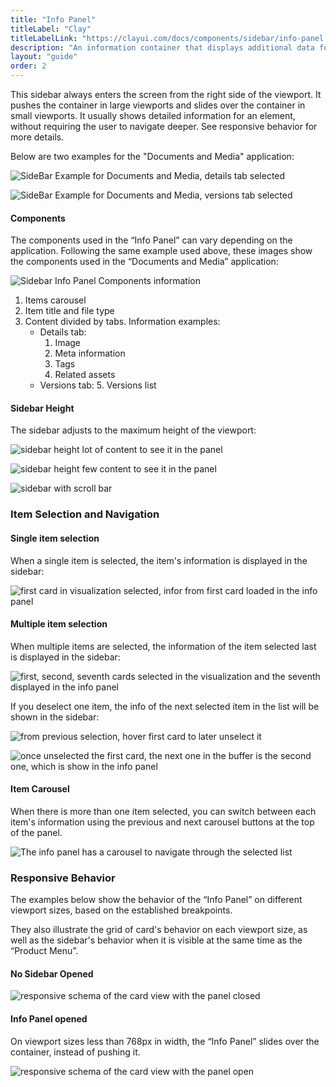 ```yaml
---
title: "Info Panel"
titleLabel: "Clay"
titleLabelLink: "https://clayui.com/docs/components/sidebar/info-panel.html"
description: "An information container that displays additional data for the content displayed in the main visual area."
layout: "guide"
order: 2
---
```




This sidebar always enters the screen from the right side of the viewport. It pushes the container in large viewports and slides over the container in small viewports. It usually shows detailed information for an element, without requiring the user to navigate deeper. See responsive behavior for more details.

Below are two examples for the "Documents and Media" application:

![SideBar Example for Documents and Media, details tab selected](../../../images/SidebarInfoPanelHeight1.jpg) 

![SideBar Example for Documents and Media, versions tab selected](../../../images/SidebarInfoPanelHeight2.jpg) 

#### Components

The components used in the “Info Panel” can vary depending on the application. Following the same example used above, these images show the components used in the “Documents and Media” application:

![Sidebar Info Panel Components information](../../../images/SidebarInfoPanelComponents.jpg) 

1. Items carousel
2. Item title and file type
3. Content divided by tabs. Information examples:
    - Details tab:
        1. Image
        2. Meta information
        3. Tags
        4. Related assets
    - Versions tab:
        5. Versions list

#### Sidebar Height
The sidebar adjusts to the maximum height of the viewport: 

![sidebar height lot of content to see it in the panel](../../../images/SidebarInfoPanelHeight1.jpg) 

![sidebar height few content to see it in the panel](../../../images/SidebarInfoPanelHeight2.jpg) 

![sidebar with scroll bar](../../../images/SidebarInfoPanelHeight3.jpg) 

### Item Selection and Navigation

#### Single item selection
When a single item is selected, the item's information is displayed in the sidebar:

![first card in visualization selected, infor from first card loaded in the info panel](../../../images/SidebarInfoPanelSelectionSingle.jpg) 

#### Multiple item selection
When multiple items are selected, the information of the item selected last is displayed in the sidebar:

![first, second, seventh cards selected in the visualization and the seventh displayed in the info panel](../../../images/SidebarInfoPanelSelectionMulti1.jpg) 

If you deselect one item, the info of the next selected item in the list will be shown in the sidebar:

![from previous selection, hover first card to later unselect it](../../../images/SidebarInfoPanelSelectionMulti2.jpg) 

![once unselected the first card, the next one in the buffer is the second one, which is show in the info panel](../../../images/SidebarInfoPanelSelectionMulti3.jpg) 

#### Item Carousel

When there is more than one item selected, you can switch between each item's information using the previous and next carousel buttons at the top of the panel.

![The info panel has a carousel to navigate through the selected list](../../../images/SidebarInfoPanelCarousel1.jpg) 

### Responsive Behavior

The examples below show the behavior of the “Info Panel” on different viewport sizes, based on the established breakpoints.

They also illustrate the grid of card's behavior on each viewport size, as well as the sidebar's behavior when it is visible at the same time as the “Product Menu”.

#### No Sidebar Opened

![responsive schema of the card view with the panel closed](../../../images/SidebarInfoPanelRespIPClose.jpg) 


#### Info Panel opened
On viewport sizes less than 768px in width, the “Info Panel” slides over the container, instead of pushing it.

![responsive schema of the card view with the panel open](../../../images/SidebarInfoPanelRespIPOpen.jpg) 
